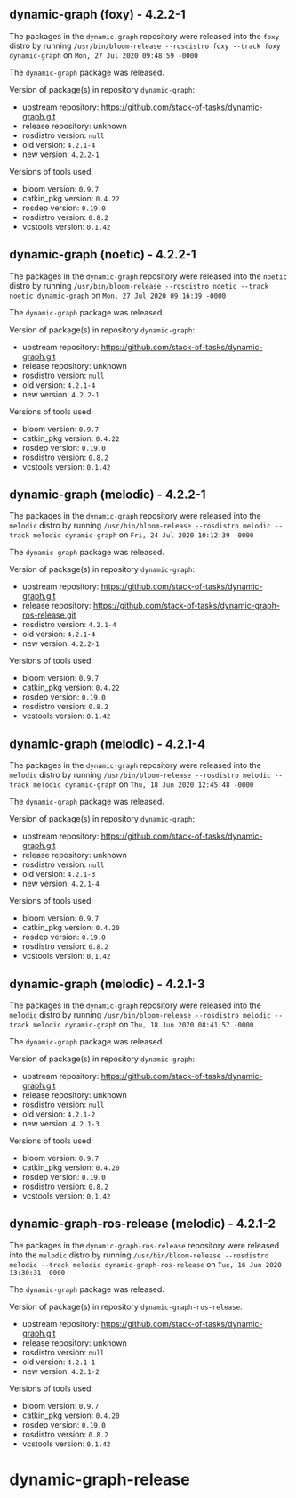 ## dynamic-graph (foxy) - 4.2.2-1

The packages in the `dynamic-graph` repository were released into the `foxy` distro by running `/usr/bin/bloom-release --rosdistro foxy --track foxy dynamic-graph` on `Mon, 27 Jul 2020 09:48:59 -0000`

The `dynamic-graph` package was released.

Version of package(s) in repository `dynamic-graph`:

- upstream repository: https://github.com/stack-of-tasks/dynamic-graph.git
- release repository: unknown
- rosdistro version: `null`
- old version: `4.2.1-4`
- new version: `4.2.2-1`

Versions of tools used:

- bloom version: `0.9.7`
- catkin_pkg version: `0.4.22`
- rosdep version: `0.19.0`
- rosdistro version: `0.8.2`
- vcstools version: `0.1.42`


## dynamic-graph (noetic) - 4.2.2-1

The packages in the `dynamic-graph` repository were released into the `noetic` distro by running `/usr/bin/bloom-release --rosdistro noetic --track noetic dynamic-graph` on `Mon, 27 Jul 2020 09:16:39 -0000`

The `dynamic-graph` package was released.

Version of package(s) in repository `dynamic-graph`:

- upstream repository: https://github.com/stack-of-tasks/dynamic-graph.git
- release repository: unknown
- rosdistro version: `null`
- old version: `4.2.1-4`
- new version: `4.2.2-1`

Versions of tools used:

- bloom version: `0.9.7`
- catkin_pkg version: `0.4.22`
- rosdep version: `0.19.0`
- rosdistro version: `0.8.2`
- vcstools version: `0.1.42`


## dynamic-graph (melodic) - 4.2.2-1

The packages in the `dynamic-graph` repository were released into the `melodic` distro by running `/usr/bin/bloom-release --rosdistro melodic --track melodic dynamic-graph` on `Fri, 24 Jul 2020 10:12:39 -0000`

The `dynamic-graph` package was released.

Version of package(s) in repository `dynamic-graph`:

- upstream repository: https://github.com/stack-of-tasks/dynamic-graph.git
- release repository: https://github.com/stack-of-tasks/dynamic-graph-ros-release.git
- rosdistro version: `4.2.1-4`
- old version: `4.2.1-4`
- new version: `4.2.2-1`

Versions of tools used:

- bloom version: `0.9.7`
- catkin_pkg version: `0.4.22`
- rosdep version: `0.19.0`
- rosdistro version: `0.8.2`
- vcstools version: `0.1.42`


## dynamic-graph (melodic) - 4.2.1-4

The packages in the `dynamic-graph` repository were released into the `melodic` distro by running `/usr/bin/bloom-release --rosdistro melodic --track melodic dynamic-graph` on `Thu, 18 Jun 2020 12:45:48 -0000`

The `dynamic-graph` package was released.

Version of package(s) in repository `dynamic-graph`:

- upstream repository: https://github.com/stack-of-tasks/dynamic-graph.git
- release repository: unknown
- rosdistro version: `null`
- old version: `4.2.1-3`
- new version: `4.2.1-4`

Versions of tools used:

- bloom version: `0.9.7`
- catkin_pkg version: `0.4.20`
- rosdep version: `0.19.0`
- rosdistro version: `0.8.2`
- vcstools version: `0.1.42`


## dynamic-graph (melodic) - 4.2.1-3

The packages in the `dynamic-graph` repository were released into the `melodic` distro by running `/usr/bin/bloom-release --rosdistro melodic --track melodic dynamic-graph` on `Thu, 18 Jun 2020 08:41:57 -0000`

The `dynamic-graph` package was released.

Version of package(s) in repository `dynamic-graph`:

- upstream repository: https://github.com/stack-of-tasks/dynamic-graph.git
- release repository: unknown
- rosdistro version: `null`
- old version: `4.2.1-2`
- new version: `4.2.1-3`

Versions of tools used:

- bloom version: `0.9.7`
- catkin_pkg version: `0.4.20`
- rosdep version: `0.19.0`
- rosdistro version: `0.8.2`
- vcstools version: `0.1.42`


## dynamic-graph-ros-release (melodic) - 4.2.1-2

The packages in the `dynamic-graph-ros-release` repository were released into the `melodic` distro by running `/usr/bin/bloom-release --rosdistro melodic --track melodic dynamic-graph-ros-release` on `Tue, 16 Jun 2020 13:30:31 -0000`

The `dynamic-graph` package was released.

Version of package(s) in repository `dynamic-graph-ros-release`:

- upstream repository: https://github.com/stack-of-tasks/dynamic-graph.git
- release repository: unknown
- rosdistro version: `null`
- old version: `4.2.1-1`
- new version: `4.2.1-2`

Versions of tools used:

- bloom version: `0.9.7`
- catkin_pkg version: `0.4.20`
- rosdep version: `0.19.0`
- rosdistro version: `0.8.2`
- vcstools version: `0.1.42`


# dynamic-graph-release

